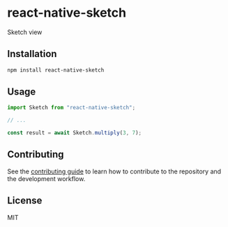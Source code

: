 # react-native-sketch

Sketch view

## Installation

```sh
npm install react-native-sketch
```

## Usage

```js
import Sketch from "react-native-sketch";

// ...

const result = await Sketch.multiply(3, 7);
```

## Contributing

See the [contributing guide](CONTRIBUTING.md) to learn how to contribute to the repository and the development workflow.

## License

MIT

